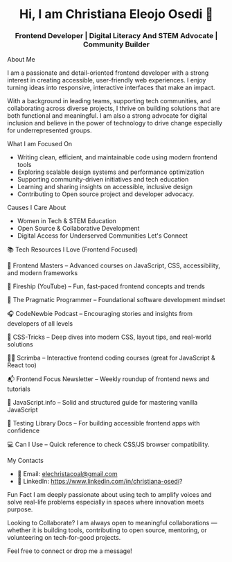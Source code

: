 <h1 align="center">Hi, I am Christiana Eleojo Osedi 👋</h1>
<h3 align="center">Frontend Developer | Digital Literacy And STEM Advocate | Community Builder</h3>


About Me

I am a passionate and detail-oriented frontend developer with a strong interest in creating accessible, user-friendly web experiences. I enjoy turning ideas into responsive, interactive interfaces that make an impact.

With a background in leading teams, supporting tech communities, and collaborating across diverse projects, I thrive on building solutions that are both functional and meaningful. I am also a strong advocate for digital inclusion and believe in the power of technology to drive change especially for underrepresented groups.


What I am Focused On

- Writing clean, efficient, and maintainable code using modern frontend tools
- Exploring scalable design systems and performance optimization
- Supporting community-driven initiatives and tech education
- Learning and sharing insights on accessible, inclusive design
- Contributing to Open source project and developer advocacy.


Causes I Care About

- Women in Tech & STEM Education
- Open Source & Collaborative Development
- Digital Access for Underserved Communities
 Let's Connect





📚 Tech Resources I Love (Frontend Focused)

📖 Frontend Masters – Advanced courses on JavaScript, CSS, accessibility, and modern frameworks

🎥 Fireship (YouTube) – Fun, fast-paced frontend concepts and trends

📖 The Pragmatic Programmer – Foundational software development mindset

🎧 CodeNewbie Podcast – Encouraging stories and insights from developers of all levels

📘 CSS-Tricks – Deep dives into modern CSS, layout tips, and real-world solutions

🧑‍🏫 Scrimba – Interactive frontend coding courses (great for JavaScript & React too)

📬 Frontend Focus Newsletter – Weekly roundup of frontend news and tutorials

🧠 JavaScript.info – Solid and structured guide for mastering vanilla JavaScript

🧪 Testing Library Docs – For building accessible frontend apps with confidence

💻 Can I Use – Quick reference to check CSS/JS browser compatibility.




My Contacts 
- 📧 Email: elechristacoal@gmail.com
- 💼 LinkedIn: https://www.linkedin.com/in/christiana-osedi?




 Fun Fact
I am deeply passionate about using tech to amplify voices and solve real-life problems  especially in spaces where innovation meets purpose.



 Looking to Collaborate?
I am always open to meaningful collaborations — whether it is building tools, contributing to open source, mentoring, or volunteering on tech-for-good projects.

Feel free to connect or drop me a message!



